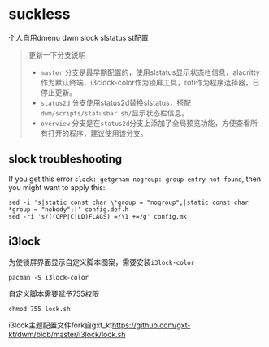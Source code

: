 # suckless
个人自用dmenu dwm slock slstatus st配置

>更新一下分支说明
>- `master` 分支是最早期配置的，使用slstatus显示状态栏信息，alacritty作为默认终端，i3clock-color作为锁屏工具，rofi作为程序选择器，已停止更新。
>- `status2d` 分支使用status2d替换slstatus，搭配`dwm/scripts/statusbar.sh/`显示状态栏信息。
>- `overview` 分支是在`status2d`分支上添加了全局预览功能，方便查看所有打开的程序，建议使用该分支。

## slock troubleshooting
If you get this error `slock: getgrnam nogroup: group entry not found`, then you might want to apply this:
```shell
sed -i 's|static const char \*group = "nogroup";|static const char *group = "nobody";|' config.def.h
sed -ri 's/((CPP|C|LD)FLAGS) =/\1 +=/g' config.mk
``` 
## i3lock
为使锁屏界面显示自定义脚本图案，需要安装`i3lock-color`
```shell
pacman -S i3lock-color
```
自定义脚本需要赋予755权限
```shell
chmod 755 lock.sh
```
i3lock主题配置文件fork自gxt_kt<https://github.com/gxt-kt/dwm/blob/master/i3lock/lock.sh>